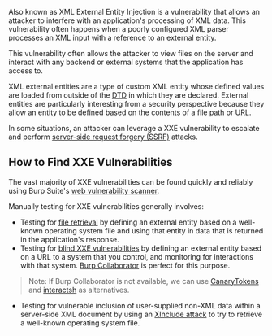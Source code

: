 Also known as XML External Entity Injection is a vulnerability that allows an attacker to interfere with an application's processing of XML data. This vulnerability often happens when a poorly configured XML parser processes an XML input with a reference to an external entity.

This vulnerability often allows the attacker to view files on the server and interact with any backend or external systems that the application has access to.

XML external entities are a type of custom XML entity whose defined values are loaded from outside of the [DTD](https://portswigger.net/web-security/xxe/xml-entities) in which they are declared. External entities are particularly interesting from a security perspective because they allow an entity to be defined based on the contents of a file path or URL.

In some situations, an attacker can leverage a XXE vulnerability to escalate and perform [server-side request forgery (SSRF)](obsidian://open?vault=security-notes&file=Offensive%20Security%2FWeb%20Application%20Security%2FServer-side%20Vulnerabilities%2FServer-side%20Request%20Forgery%2FIntroduction) attacks.
## How to Find XXE Vulnerabilities
The vast majority of XXE vulnerabilities can be found quickly and reliably using Burp Suite's [web vulnerability scanner](https://portswigger.net/burp/vulnerability-scanner).

Manually testing for XXE vulnerabilities generally involves:
- Testing for [file retrieval](obsidian://open?vault=security-notes&file=Offensive%20Security%2FWeb%20Application%20Security%2FVulnerabilities%20%26%20Attacks%2FXXE%20Injection%2FCommon%20XXE%20Attacks%2FRetrieve%20Sensitive%20Files%20using%20XXE) by defining an external entity based on a well-known operating system file and using that entity in data that is returned in the application's response.
- Testing for [blind XXE vulnerabilities](obsidian://open?vault=security-notes&file=Offensive%20Security%2FWeb%20Application%20Security%2FServer-side%20Vulnerabilities%2FXXE%20Injection%2FBlind%20XXE%20Injection%2FIntroduction) by defining an external entity based on a URL to a system that you control, and monitoring for interactions with that system. [Burp Collaborator](https://portswigger.net/burp/documentation/desktop/tools/collaborator) is perfect for this purpose.
> Note: If Burp Collaborator is not available, we can use [CanaryTokens](https://canarytokens.org/generate#) and [interactsh](https://github.com/projectdiscovery/interactsh) as alternatives.
- Testing for vulnerable inclusion of user-supplied non-XML data within a server-side XML document by using an [XInclude attack](obsidian://open?vault=security-notes&file=Offensive%20Security%2FWeb%20Application%20Security%2FServer-side%20Vulnerabilities%2FXXE%20Injection%2FHidden%20Attack%20Surfaces%20for%20XXE%20Attacks%2FXInclude%20Attacks) to try to retrieve a well-known operating system file.